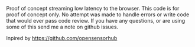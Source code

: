 Proof of concept streaming low latency to the browser.  This code is for proof of concept only.  No attempt was made to handle errors or write code that would ever pass code review.  If you have any questions, or are using some of this send me a note on github issues.

Inpired by https://github.com/opensensorhub
